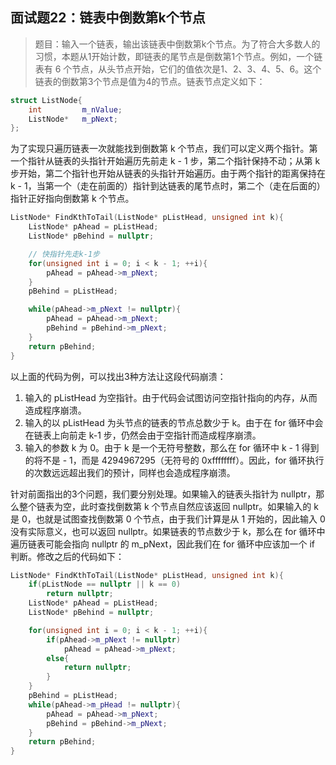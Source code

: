 ## 面试题22：链表中倒数第k个节点

> 题目：输入一个链表，输出该链表中倒数第k个节点。为了符合大多数人的习惯，本题从1开始计数，即链表的尾节点是倒数第1个节点。例如，一个链表有 6 个节点，从头节点开始，它们的值依次是1、2、3、4、5、6。这个链表的倒数第3个节点是值为4的节点。链表节点定义如下：

```cpp
struct ListNode{
    int         m_nValue;
    ListNode*   m_pNext;
};
```

为了实现只遍历链表一次就能找到倒数第 k 个节点，我们可以定义两个指针。第一个指针从链表的头指针开始遍历先前走 k - 1 步，第二个指针保持不动；从第 k 步开始，第二个指针也开始从链表的头指针开始遍历。由于两个指针的距离保持在 k - 1，当第一个（走在前面的）指针到达链表的尾节点时，第二个（走在后面的）指针正好指向倒数第 k 个节点。

```cpp
ListNode* FindKthToTail(ListNode* pListHead, unsigned int k){
    ListNode* pAhead = pListHead;
    ListNode* pBehind = nullptr;

    // 快指针先走k-1步
    for(unsigned int i = 0; i < k - 1; ++i){
        pAhead = pAhead->m_pNext;
    }
    pBehind = pListHead;

    while(pAhead->m_pNext != nullptr){
        pAhead = pAhead->m_pNext;
        pBehind = pBehind->m_pNext;
    }
    return pBehind;
}
```

以上面的代码为例，可以找出3种方法让这段代码崩溃：

1. 输入的 pListHead 为空指针。由于代码会试图访问空指针指向的内存，从而造成程序崩溃。
2. 输入的以 pListHead 为头节点的链表的节点总数少于 k。由于在 for 循环中会在链表上向前走 k-1 步，仍然会由于空指针而造成程序崩溃。
3. 输入的参数 k 为 0。由于 k 是一个无符号整数，那么在 for 循环中 k - 1 得到的将不是 - 1，而是 4294967295（无符号的 0xffffffff）。因此，for 循环执行的次数远远超出我们的预计，同样也会造成程序崩溃。

针对前面指出的3个问题，我们要分别处理。如果输入的链表头指针为 nullptr，那么整个链表为空，此时查找倒数第 k 个节点自然应该返回 nullptr。如果输入的 k 是 0，也就是试图查找倒数第 0 个节点，由于我们计算是从 1 开始的，因此输入 0 没有实际意义，也可以返回 nullptr。如果链表的节点数少于 k，那么在 for 循环中遍历链表可能会指向 nullptr 的 m_pNext，因此我们在 for 循环中应该加一个 if 判断。修改之后的代码如下：

```cpp
ListNode* FindKthToTail(ListNode* pListHead, unsigned int k){
    if(pListNode == nullptr || k == 0)
        return nullptr;
    ListNode* pAhead = pListHead;
    ListNode* pBehind = nullptr;

    for(unsigned int i = 0; i < k - 1; ++i){
        if(pAhead->m_pNext != nullptr)
            pAhead = pAhead->m_pNext;
        else{
            return nullptr;
        }
    }
    pBehind = pListHead;
    while(pAhead->m_pHead != nullptr){
        pAhead = pAhead->m_pNext;
        pBehind = pBehind->m_pNext;
    }
    return pBehind;
}
```